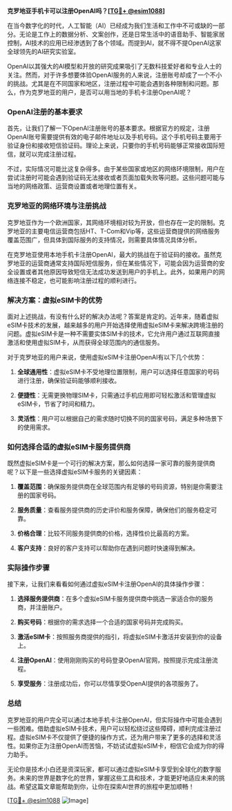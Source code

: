 **克罗地亚手机卡可以注册OpenAI吗？[[TG💪+ @esim1088](https://t.me/s/esim1088)]**

在当今数字化的时代，人工智能（AI）已经成为我们生活和工作中不可或缺的一部分。无论是工作上的数据分析、文案创作，还是日常生活中的语音助手、智能家居控制，AI技术的应用已经渗透到了各个领域。而提到AI，就不得不提OpenAI这家全球领先的AI研究实验室。

OpenAI以其强大的AI模型和开放的研究成果吸引了无数科技爱好者和专业人士的关注。然而，对于许多想要体验OpenAI服务的人来说，注册账号却成了一个不小的挑战。尤其是在不同国家和地区，注册过程中可能会遇到各种限制和问题。那么，作为克罗地亚的用户，是否可以用当地的手机卡注册OpenAI呢？

### OpenAI注册的基本要求

首先，让我们了解一下OpenAI注册账号的基本要求。根据官方的规定，注册OpenAI账号需要提供有效的电子邮件地址以及手机号码。这个手机号码主要用于验证身份和接收短信验证码。理论上来说，只要你的手机号码能够正常接收国际短信，就可以完成注册过程。

不过，实际情况可能比这复杂得多。由于某些国家或地区的网络环境限制，用户在尝试注册时可能会遇到验证码无法接收或者页面加载失败等问题。这些问题可能与当地的网络政策、运营商设置或者地理位置有关。

### 克罗地亚的网络环境与注册挑战

克罗地亚作为一个欧洲国家，其网络环境相对较为开放，但也存在一定的限制。克罗地亚的主要电信运营商包括HT、T-Com和Vip等，这些运营商提供的网络服务覆盖范围广，但具体到国际服务的支持情况，则需要具体情况具体分析。

在克罗地亚使用本地手机卡注册OpenAI，最大的挑战在于验证码的接收。虽然克罗地亚的运营商通常支持国际短信服务，但在某些情况下，可能会因为运营商的安全设置或者其他原因导致短信无法成功发送到用户的手机上。此外，如果用户的网络连接不稳定，也可能影响注册过程的顺利进行。

### 解决方案：虚拟eSIM卡的优势

面对上述挑战，有没有什么好的解决办法呢？答案是肯定的。近年来，随着虚拟eSIM卡技术的发展，越来越多的用户开始选择使用虚拟eSIM卡来解决跨境注册的问题。虚拟eSIM卡是一种不需要实体SIM卡的技术，它允许用户通过互联网直接激活和使用虚拟SIM卡，从而获得全球范围内的通信服务。

对于克罗地亚的用户来说，使用虚拟eSIM卡注册OpenAI有以下几个优势：

1. **全球通用性**：虚拟eSIM卡不受地理位置限制，用户可以选择任意国家的号码进行注册，确保验证码能够顺利接收。
   
2. **便捷性**：无需更换物理SIM卡，只需通过手机应用即可轻松激活和管理虚拟eSIM卡，节省了时间和精力。

3. **灵活性**：用户可以根据自己的需求随时切换不同的国家号码，满足多种场景下的使用需求。

### 如何选择合适的虚拟eSIM卡服务提供商

既然虚拟eSIM卡是一个可行的解决方案，那么如何选择一家可靠的服务提供商呢？以下是一些选择虚拟eSIM卡服务的关键因素：

1. **覆盖范围**：确保服务提供商在全球范围内有足够的号码资源，特别是你需要注册的国家号码。

2. **服务质量**：查看服务提供商的历史评价和服务保障，确保他们的服务稳定可靠。

3. **价格合理**：比较不同服务提供商的价格，选择性价比最高的方案。

4. **客户支持**：良好的客户支持可以帮助你在遇到问题时快速得到解决。

### 实际操作步骤

接下来，让我们来看看如何通过虚拟eSIM卡注册OpenAI的具体操作步骤：

1. **选择服务提供商**：在多个虚拟eSIM卡服务提供商中挑选一家适合你的服务商，并注册账户。

2. **购买号码**：根据你的需求选择一个合适的国家号码并完成购买。

3. **激活eSIM卡**：按照服务商提供的指引，将虚拟eSIM卡激活并安装到你的设备上。

4. **注册OpenAI**：使用刚刚购买的号码登录OpenAI官网，按照提示完成注册流程。

5. **享受服务**：注册成功后，你可以尽情享受OpenAI提供的各项服务了。

### 总结

克罗地亚的用户完全可以通过本地手机卡注册OpenAI，但实际操作中可能会遇到一些困难。借助虚拟eSIM卡技术，用户可以轻松绕过这些障碍，顺利完成注册过程。虚拟eSIM卡不仅提供了便捷的操作方式，还为用户带来了更多的选择和灵活性。如果你正为注册OpenAI而苦恼，不妨试试虚拟eSIM卡，相信它会成为你的得力助手。

无论你是技术小白还是资深玩家，都可以通过虚拟eSIM卡享受到全球化的数字服务。未来的世界是数字化的世界，掌握这些工具和技术，才能更好地适应未来的挑战。希望这篇文章能帮助到你，让你在探索AI世界的旅程中更加顺畅！

[[TG💪+ @esim1088](https://t.me/s/esim1088) ![Image](https://i.postimg.cc/4NQfJmqS/Snipaste-2025-05-13-00-14-12.png)]